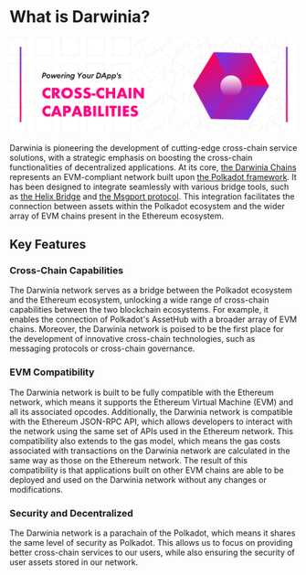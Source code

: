 
# What is Darwinia?

![home](./images/home.png)

Darwinia is pioneering the development of cutting-edge cross-chain service solutions, with a strategic emphasis on boosting the cross-chain functionalities of decentralized applications. At its core, [the Darwinia Chains](./build/getting-started/networks/overview.md) represents an EVM-compliant network built upon [the Polkadot framework](https://polkadot.network/). It has been designed to integrate seamlessly with various bridge tools, such as [the Helix Bridge](https://helixbridge.app/) and [the Msgport protocol](https://msgport.ringdao.com/docs/). This integration facilitates the connection between assets within the Polkadot ecosystem and the wider array of EVM chains present in the Ethereum ecosystem.

## Key Features

### Cross-Chain Capabilities

The Darwinia network serves as a bridge between the Polkadot ecosystem and the Ethereum ecosystem, unlocking a wide range of cross-chain capabilities between the two blockchain ecosystems. For example, it enables the connection of Polkadot's AssetHub with a broader array of EVM chains. Moreover, the Darwinia network is poised to be the first place for the development of innovative cross-chain technologies, such as messaging protocols or cross-chain governance.

### EVM Compatibility

The Darwinia network is built to be fully compatible with the Ethereum network, which means it supports the Ethereum Virtual Machine (EVM) and all its associated opcodes. Additionally, the Darwinia network is compatible with the Ethereum JSON-RPC API, which allows developers to interact with the network using the same set of APIs used in the Ethereum network. This compatibility also extends to the gas model, which means the gas costs associated with transactions on the Darwinia network are calculated in the same way as those on the Ethereum network. The result of this compatibility is that applications built on other EVM chains are able to be deployed and used on the Darwinia network without any changes or modifications.

### Security and  Decentralized

The Darwinia network is a parachain of the Polkadot, which means it shares the same level of security as Polkadot. This allows us to focus on providing better cross-chain services to our users, while also ensuring the security of user assets stored in our network.

